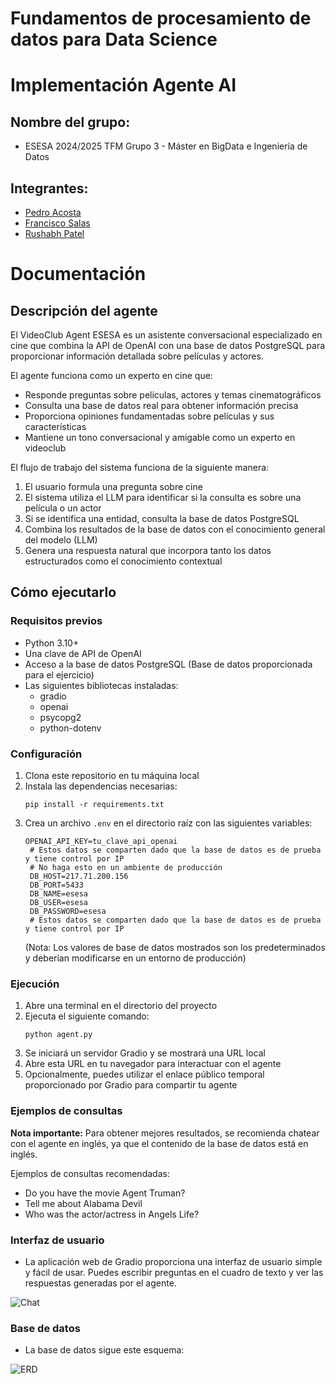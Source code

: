 # Fundamentos de procesamiento de datos para Data Science

# Implementación Agente AI

## Nombre del grupo:

* ESESA 2024/2025 TFM Grupo 3 - Máster en BigData e Ingeniería de Datos

## Integrantes:

* [Pedro Acosta](https://github.com/poacosta)
* [Francisco Salas](https://github.com/Firulais730)
* [Rushabh Patel](https://github.com/rushabhp01)

# Documentación

## Descripción del agente

El VideoClub Agent ESESA es un asistente conversacional especializado en cine que combina la API de OpenAI con una base
de datos PostgreSQL para proporcionar información detallada sobre películas y actores.

El agente funciona como un experto en cine que:

- Responde preguntas sobre películas, actores y temas cinematográficos
- Consulta una base de datos real para obtener información precisa
- Proporciona opiniones fundamentadas sobre películas y sus características
- Mantiene un tono conversacional y amigable como un experto en videoclub

El flujo de trabajo del sistema funciona de la siguiente manera:

1. El usuario formula una pregunta sobre cine
2. El sistema utiliza el LLM para identificar si la consulta es sobre una película o un actor
3. Si se identifica una entidad, consulta la base de datos PostgreSQL
4. Combina los resultados de la base de datos con el conocimiento general del modelo (LLM)
5. Genera una respuesta natural que incorpora tanto los datos estructurados como el conocimiento contextual

## Cómo ejecutarlo

### Requisitos previos

- Python 3.10+
- Una clave de API de OpenAI
- Acceso a la base de datos PostgreSQL (Base de datos proporcionada para el ejercicio)
- Las siguientes bibliotecas instaladas:
    - gradio
    - openai
    - psycopg2
    - python-dotenv

### Configuración

1. Clona este repositorio en tu máquina local
2. Instala las dependencias necesarias:
   ```
   pip install -r requirements.txt
   ```
3. Crea un archivo `.env` en el directorio raíz con las siguientes variables:
   ```
   OPENAI_API_KEY=tu_clave_api_openai
    # Estos datos se comparten dado que la base de datos es de prueba y tiene control por IP
    # No haga esto en un ambiente de producción
    DB_HOST=217.71.200.156
    DB_PORT=5433
    DB_NAME=esesa
    DB_USER=esesa
    DB_PASSWORD=esesa
    # Estos datos se comparten dado que la base de datos es de prueba y tiene control por IP
   ```
   (Nota: Los valores de base de datos mostrados son los predeterminados y deberían modificarse en un entorno de
   producción)

### Ejecución

1. Abre una terminal en el directorio del proyecto
2. Ejecuta el siguiente comando:
   ```
   python agent.py
   ```
3. Se iniciará un servidor Gradio y se mostrará una URL local
4. Abre esta URL en tu navegador para interactuar con el agente
5. Opcionalmente, puedes utilizar el enlace público temporal proporcionado por Gradio para compartir tu agente

### Ejemplos de consultas

**Nota importante:** Para obtener mejores resultados, se recomienda chatear con el agente en inglés, ya que el contenido
de la base de datos está en inglés.

Ejemplos de consultas recomendadas:

- Do you have the movie Agent Truman?
- Tell me about Alabama Devil
- Who was the actor/actress in Angels Life?

### Interfaz de usuario

* La aplicación web de Gradio proporciona una interfaz de usuario simple y fácil de usar. Puedes escribir preguntas en
  el
  cuadro de texto y ver las respuestas generadas por el agente.

![Chat](/snapshots/chat-sample.png)

### Base de datos

* La base de datos sigue este esquema: 

![ERD](/snapshots/db-erd.png)
